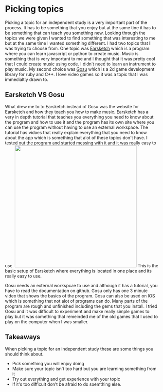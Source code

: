 # Picking topics

Picking a topic for an independent study is a very important part of the process. It has to be something that you enjoy but at the same
tine it has to be something that can teach you something new. Looking through the topics we were given I wanted to find something that was 
interesting to me but at the same time I wanted something different. I had two topics that I was trying to choose from. One topic was [Earsketch](https://earsketch.gatech.edu/)
which is a program where you can learn javascript or python to create music. Music is something that is very important to me and I thought that it was pretty cool that I could
create music using code. I didn't need to learn an instrument to play music. My second choice was [Gosu](https://www.libgosu.org/) which is a 2d game development library for ruby 
and C++. I love video games so it was a topic that I was immedialtly drawn to.

## Earsketch VS Gosu

What drew me to to Earsketch instead of Gosu was the website for Earsketch and how they teach you how to make music. Earsketch has a very in depth tutorial that teaches you
everything you need to know about the program and how to use it and the program has its own site where you can use the program without having to use an external workspace. 
The tutorial has vidoes that really explain everything that you need to know about the app which is something that alot of these topics don't have. I tested out the 
program and started messing with it and it was really easy to use.
<img src="http://circlcenter.org/wp-content/uploads/2015/12/cl16-gallery-walk-earsketch-a-steam-approach-to-broadening-participation-in-high-school-cs.png" style="width: 400px;" />
This is the basic setup of Earsketch where everything is located in one place and its really easy to use.

Gosu needs an external workspcae to use and although it has a tutorial, you have to read the documentation on github. Gosu only has one 3 minute video that shows the 
basics of the program. Gosu can also be used on IOS which is something that not alot of programs can do. Many parts of the program are rough and unfinished including the
gems that you install. I tried Gosu and it was difficult to experiment and make really simple games to play but it was something that remeinded me of the old games that I used to
play on the computer when I was smaller.

## Takeaways
When picking a topic for an independent study these are some things you should think about.
- Pick something you will enjoy doing
- Make sure your topic isn't too hard but you are learning something from it
- Try out everything and get experience with your topic
- If it's too difficult don't be afraid to do soemthing else.

